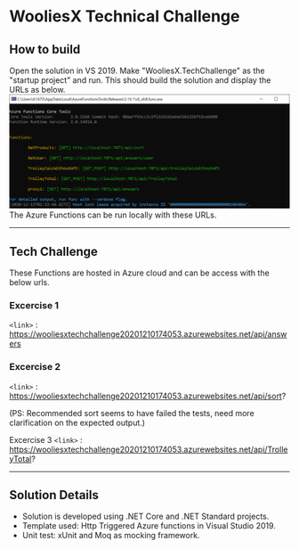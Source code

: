  
<!--Read Me file --> 

# WooliesX Technical Challenge

## How to build 
Open the solution in VS 2019. Make "WooliesX.TechChallenge" as the "startup project" and run. This should build the solution and display the URLs as below.
![](./AzureFunctionURLs_Local.png)
The Azure Functions can be run locally with these URLs.

----

## Tech Challenge 
These Functions are hosted in Azure cloud and can be access with the below urls. 
                
### Excercise 1
 `<link>` : https://wooliesxtechchallenge20201210174053.azurewebsites.net/api/answers
### Excercise 2
`<link>` : https://wooliesxtechchallenge20201210174053.azurewebsites.net/api/sort?

(PS: Recommended sort seems to have failed the tests, need more clarification on the expected output.) 

Excercise 3
`<link>` : https://wooliesxtechchallenge20201210174053.azurewebsites.net/api/TrolleyTotal?

----

## Solution Details
+ Solution is developed using .NET Core and .NET Standard projects.
+ Template used: Http Triggered Azure functions in Visual Studio 2019.
+ Unit test: xUnit and Moq as mocking framework.
  
  